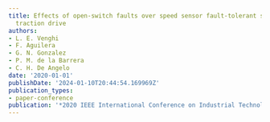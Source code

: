 ```yaml
---
title: Effects of open-switch faults over speed sensor fault-tolerant scheme for electric
  traction drive
authors:
- L. E. Venghi
- F. Aguilera
- G. N. Gonzalez
- P. M. de la Barrera
- C. H. De Angelo
date: '2020-01-01'
publishDate: '2024-01-10T20:44:54.169969Z'
publication_types:
- paper-conference
publication: '*2020 IEEE International Conference on Industrial Technology (ICIT)*'
---
```

